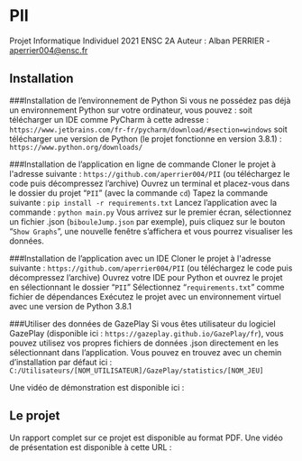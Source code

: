 # PII
Projet Informatique Individuel 2021 ENSC 2A
Auteur : Alban PERRIER - aperrier004@ensc.fr

## Installation
###Installation de l’environnement de Python
Si vous ne possédez pas déjà un environnement Python sur votre ordinateur, vous pouvez :
soit télécharger un IDE comme PyCharm à cette adresse : `https://www.jetbrains.com/fr-fr/pycharm/download/#section=windows`
soit télécharger une version de Python (le projet fonctionne en version 3.8.1) : `https://www.python.org/downloads/`

###Installation de l’application en ligne de commande
Cloner le projet à l'adresse suivante : `https://github.com/aperrier004/PII` (ou téléchargez le code puis décompressez l’archive)
Ouvrez un terminal et placez-vous dans le dossier du projet “`PII`” (avec la commande `cd`)
Tapez la commande suivante : 
`pip install -r requirements.txt`
Lancez l’application avec la commande : `python main.py`
Vous arrivez sur le premier écran, sélectionnez un fichier .json (`bibouleJump.json` par exemple), puis cliquez sur le bouton “`Show Graphs`”, une nouvelle fenêtre s’affichera et vous pourrez visualiser les données.

###Installation de l’application avec un IDE
Cloner le projet à l'adresse suivante : `https://github.com/aperrier004/PII` (ou téléchargez le code puis décompressez l’archive)
Ouvrez votre IDE pour Python et ouvrez le projet en sélectionnant le dossier “`PII`”
Sélectionnez “`requirements.txt`” comme fichier de dépendances
Exécutez le projet avec un environnement virtuel avec une version de Python 3.8.1

###Utiliser des données de GazePlay
Si vous êtes utilisateur du logiciel GazePlay (disponible ici : `https://gazeplay.github.io/GazePlay/fr`), vous pouvez utilisez vos propres fichiers de données .json directement en les sélectionnant dans l’application.
Vous pouvez en trouvez avec un chemin d’installation par défaut ici : `C:/Utilisateurs/[NOM_UTILISATEUR]/GazePlay/statistics/[NOM_JEU]`

Une vidéo de démonstration est disponible ici :


## Le projet
Un rapport complet sur ce projet est disponible au format PDF.
Une vidéo de présentation est disponible à cette URL : 


